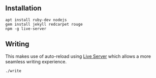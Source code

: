 Installation
------------

```
apt install ruby-dev nodejs
gem install jekyll redcarpet rouge
npm -g live-server
```

Writing
-------

This makes use of auto-reload using [Live Server](http://tapiov.net/live-server/)
which allows a more seamless writing experience.

```
./write
```

